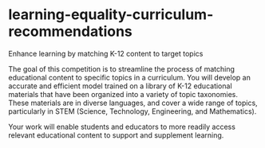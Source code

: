 # learning-equality-curriculum-recommendations
 Enhance learning by matching K-12 content to target topics

The goal of this competition is to streamline the process of matching educational content to specific topics in a curriculum. You will develop an accurate and efficient model trained on a library of K-12 educational materials that have been organized into a variety of topic taxonomies. These materials are in diverse languages, and cover a wide range of topics, particularly in STEM (Science, Technology, Engineering, and Mathematics).

Your work will enable students and educators to more readily access relevant educational content to support and supplement learning.
  
  
